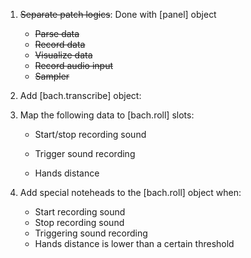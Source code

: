 1. ~~Separate patch logics~~: Done with [panel] object

   - ~~Parse data~~
   - ~~Record data~~
   - ~~Visualize data~~
   - ~~Record audio input~~
   - ~~Sampler~~

2. Add [bach.transcribe] object:

3. Map the following data to [bach.roll] slots:

   - Start/stop recording sound

   - Trigger sound recording

   - Hands distance 

4. Add special noteheads to the [bach.roll] object when:
   - Start recording sound
   - Stop recording sound
   - Triggering sound recording
   - Hands distance is lower than a certain threshold